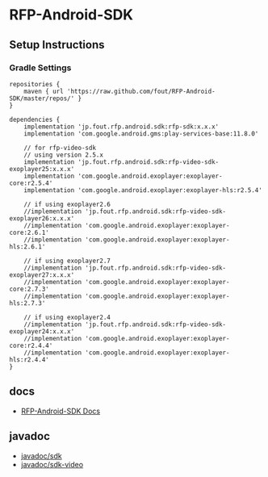 # RFP-Android-SDK

## Setup Instructions

### Gradle Settings

```
repositories {
    maven { url 'https://raw.github.com/fout/RFP-Android-SDK/master/repos/' }
}
```

```
dependencies {
    implementation 'jp.fout.rfp.android.sdk:rfp-sdk:x.x.x'
    implementation 'com.google.android.gms:play-services-base:11.8.0'

    // for rfp-video-sdk
    // using version 2.5.x
    implementation 'jp.fout.rfp.android.sdk:rfp-video-sdk-exoplayer25:x.x.x'
    implementation 'com.google.android.exoplayer:exoplayer-core:r2.5.4'
    implementation 'com.google.android.exoplayer:exoplayer-hls:r2.5.4'

    // if using exoplayer2.6
    //implementation 'jp.fout.rfp.android.sdk:rfp-video-sdk-exoplayer26:x.x.x'
    //implementation 'com.google.android.exoplayer:exoplayer-core:2.6.1'
    //implementation 'com.google.android.exoplayer:exoplayer-hls:2.6.1'
    
    // if using exoplayer2.7
    //implementation 'jp.fout.rfp.android.sdk:rfp-video-sdk-exoplayer27:x.x.x'
    //implementation 'com.google.android.exoplayer:exoplayer-core:2.7.3'
    //implementation 'com.google.android.exoplayer:exoplayer-hls:2.7.3'

    // if using exoplayer2.4
    //implementation 'jp.fout.rfp.android.sdk:rfp-video-sdk-exoplayer24:x.x.x'
    //implementation 'com.google.android.exoplayer:exoplayer-core:r2.4.4'
    //implementation 'com.google.android.exoplayer:exoplayer-hls:r2.4.4'
}
```

## docs
- [RFP-Android-SDK Docs](https://fout.github.io/RFP-Android-SDK/)

## javadoc
- [javadoc/sdk](https://fout.github.io/RFP-Android-SDK/sdk/)
- [javadoc/sdk-video](https://fout.github.io/RFP-Android-SDK/sdk-video/)
